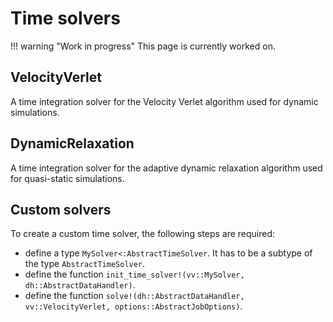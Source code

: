# Time solvers

!!! warning "Work in progress"
    This page is currently worked on.

## VelocityVerlet

A time integration solver for the Velocity Verlet algorithm used for dynamic simulations.

## DynamicRelaxation

A time integration solver for the adaptive dynamic relaxation algorithm used for quasi-static simulations.

## Custom solvers

To create a custom time solver, the following steps are required:
- define a type `MySolver<:AbstractTimeSolver`. It has to be a subtype of the type `AbstractTimeSolver`.
- define the function `init_time_solver!(vv::MySolver, dh::AbstractDataHandler)`.
- define the function `solve!(dh::AbstractDataHandler, vv::VelocityVerlet, options::AbstractJobOptions)`.
